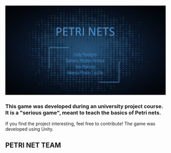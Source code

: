 ![banner image](Banner.png?raw=true "Title")

### This game was developed during an university project course. It is a "serious game", meant to teach the basics of Petri nets. 
If you find the project interesting, feel free to contribute! The game was developed using Unity.

## PETRI NET TEAM
